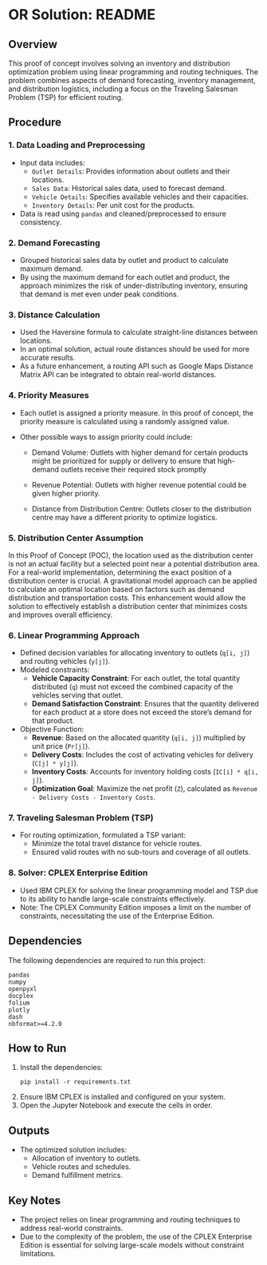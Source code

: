 # OR Solution: README

## Overview

This proof of concept involves solving an inventory and distribution optimization problem using linear programming and routing techniques. The problem combines aspects of demand forecasting, inventory management, and distribution logistics, including a focus on the Traveling Salesman Problem (TSP) for efficient routing.

## Procedure

### 1. Data Loading and Preprocessing

- Input data includes:
  - `Outlet Details`: Provides information about outlets and their locations.
  - `Sales Data`: Historical sales data, used to forecast demand.
  - `Vehicle Details`: Specifies available vehicles and their capacities.
  - `Inventory Details`: Per unit cost for the products.
- Data is read using `pandas` and cleaned/preprocessed to ensure consistency.

### 2. Demand Forecasting

- Grouped historical sales data by outlet and product to calculate maximum demand.
- By using the maximum demand for each outlet and product, the approach minimizes the risk of under-distributing inventory, ensuring that demand is met even under peak conditions.

### 3. Distance Calculation

- Used the Haversine formula to calculate straight-line distances between locations.
- In an optimal solution, actual route distances should be used for more accurate results.
- As a future enhancement, a routing API such as Google Maps Distance Matrix API can be integrated to obtain real-world distances.

### 4. Priority Measures

- Each outlet is assigned a priority measure. In this proof of concept, the priority measure is calculated using a randomly assigned value.

- Other possible ways to assign priority could include:
    - Demand Volume: Outlets with higher demand for certain products might be prioritized for supply or delivery to ensure that high-demand outlets receive their required stock promptly

    - Revenue Potential: Outlets with higher revenue potential could be given higher priority.

    - Distance from Distribution Centre: Outlets closer to the distribution centre may have a different priority to optimize logistics.

### 5. Distribution Center Assumption
In this Proof of Concept (POC), the location used as the distribution center is not an actual facility but a selected point near a potential distribution area.
For a real-world implementation, determining the exact position of a distribution center is crucial. A gravitational model approach can be applied to calculate an optimal location based on factors such as demand distribution and transportation costs.
This enhancement would allow the solution to effectively establish a distribution center that minimizes costs and improves overall efficiency.
### 6. Linear Programming Approach

- Defined decision variables for allocating inventory to outlets (`q[i, j]`) and routing vehicles (`y[j]`).
- Modeled constraints:
  - **Vehicle Capacity Constraint**: For each outlet, the total quantity distributed (`q`) must not exceed the combined capacity of the vehicles serving that outlet.
  - **Demand Satisfaction Constraint**: Ensures that the quantity delivered for each product at a store does not exceed the store’s demand for that product.
- Objective Function:
  - **Revenue**: Based on the allocated quantity (`q[i, j]`) multiplied by unit price (`Pr[j]`).
  - **Delivery Costs**: Includes the cost of activating vehicles for delivery (`C[j] * y[j]`).
  - **Inventory Costs**: Accounts for inventory holding costs (`IC[i] * q[i, j]`).
  - **Optimization Goal**: Maximize the net profit (`Z`), calculated as `Revenue - Delivery Costs - Inventory Costs`.

### 7. Traveling Salesman Problem (TSP)

- For routing optimization, formulated a TSP variant:
  - Minimize the total travel distance for vehicle routes.
  - Ensured valid routes with no sub-tours and coverage of all outlets.

### 8. Solver: CPLEX Enterprise Edition

- Used IBM CPLEX for solving the linear programming model and TSP due to its ability to handle large-scale constraints effectively.
- Note: The CPLEX Community Edition imposes a limit on the number of constraints, necessitating the use of the Enterprise Edition.

## Dependencies

The following dependencies are required to run this project:

```
pandas
numpy
openpyxl
docplex
folium
plotly
dash
nbformat>=4.2.0
```

## How to Run

1. Install the dependencies:
   ```
   pip install -r requirements.txt
   ```
2. Ensure IBM CPLEX is installed and configured on your system.
3. Open the Jupyter Notebook and execute the cells in order.

## Outputs

- The optimized solution includes:
  - Allocation of inventory to outlets.
  - Vehicle routes and schedules.
  - Demand fulfillment metrics.

## Key Notes

- The project relies on linear programming and routing techniques to address real-world constraints.
- Due to the complexity of the problem, the use of the CPLEX Enterprise Edition is essential for solving large-scale models without constraint limitations.
